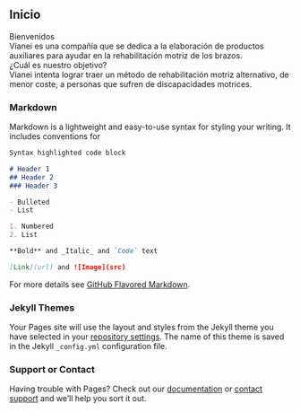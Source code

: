 ## Inicio
Bienvenidos<br>
Vianei es una compañía que se dedica a la elaboración de productos auxiliares para ayudar en la rehabilitación motriz de los brazos.<br>
	¿Cuál es nuestro objetivo?<br>
Vianei intenta lograr traer un método de rehabilitación motriz alternativo, de menor coste, a personas que sufren de discapacidades motrices.


	

### Markdown

Markdown is a lightweight and easy-to-use syntax for styling your writing. It includes conventions for

```markdown
Syntax highlighted code block

# Header 1
## Header 2
### Header 3

- Bulleted
- List

1. Numbered
2. List

**Bold** and _Italic_ and `Code` text

[Link](url) and ![Image](src)
```

For more details see [GitHub Flavored Markdown](https://guides.github.com/features/mastering-markdown/).

### Jekyll Themes

Your Pages site will use the layout and styles from the Jekyll theme you have selected in your [repository settings](https://github.com/RiquelmerGaxiola/riquelmergaxiola.github.io/settings). The name of this theme is saved in the Jekyll `_config.yml` configuration file.

### Support or Contact

Having trouble with Pages? Check out our [documentation](https://help.github.com/categories/github-pages-basics/) or [contact support](https://github.com/contact) and we’ll help you sort it out.
